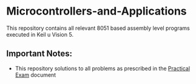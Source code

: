 # Microcontrollers-and-Applications
This repository contains all relevant 8051 based assembly level programs executed in Keil u Vision 5.

Important Notes:
----------------
* This repository solutions to all problems as prescribed in the [Practical Exam](https://github.com/pronoym99/Microcontrollers-and-Applications/blob/master/Practical%20Exam/Practical%20Exam.pdf) document

